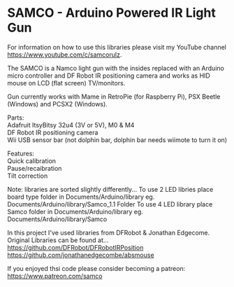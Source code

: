 # SAMCO - Arduino Powered IR Light Gun

For information on how to use this libraries please visit my YouTube channel https://www.youtube.com/c/samcorulz.

The SAMCO is a Namco light gun with the insides replaced with an Arduino micro controller and DF Robot IR positioning camera and works as HID mouse on LCD (flat screen) TV/monitors.

Gun currently works with Mame in RetroPie (for Raspberry Pi), PSX Beetle (Windows) and PCSX2 (Windows).

Parts:  
Adafruit ItsyBitsy 32u4 (3V or 5V), M0 & M4  
DF Robot IR positioning camera  
Wii USB sensor bar (not dolphin bar, dolphin bar needs wiimote to turn it on)

Features:  
Quick calibration  
Pause/recaibration  
Tilt correction  

Note: libraries are sorted slightly differently...
To use 2 LED libries place board type folder in Documents/Arduino/library eg. Documents/Arduino/library/Samco_1.1 Folder
To use 4 LED library place Samco folder in Documents/Arduino/library eg. Documents/Arduino/library/Samco

In this project I've used libraries from DFRobot & Jonathan Edgecome. Original Libraries can be found at...
https://github.com/DFRobot/DFRobotIRPosition  
https://github.com/jonathanedgecombe/absmouse

If you enjoyed thsi code please consider becoming a patreon: https://www.patreon.com/samco

